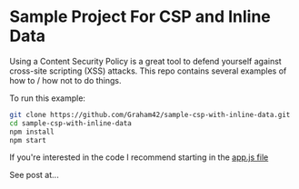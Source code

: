 # Sample Project For CSP and Inline Data

Using a Content Security Policy is a great tool to defend yourself against
cross-site scripting (XSS) attacks. This repo contains several examples of how
to / how not to do things.

To run this example:

```sh
git clone https://github.com/Graham42/sample-csp-with-inline-data.git
cd sample-csp-with-inline-data
npm install
npm start
```

If you're interested in the code I recommend starting in the
[app.js file](./src/app.js)

See post at...
